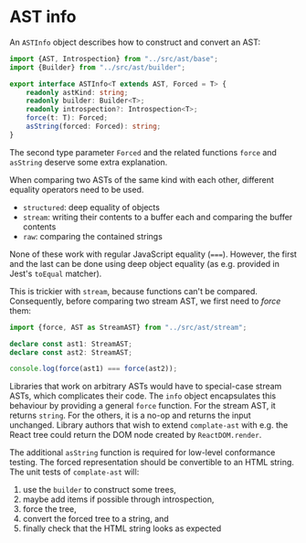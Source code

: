# AST info

An `ASTInfo` object describes how to construct and convert an AST:

```typescript
import {AST, Introspection} from "../src/ast/base";
import {Builder} from "../src/ast/builder";

export interface ASTInfo<T extends AST, Forced = T> {
    readonly astKind: string;
    readonly builder: Builder<T>;
    readonly introspection?: Introspection<T>;
    force(t: T): Forced;
    asString(forced: Forced): string;
}
```

The second type parameter `Forced` and the related functions `force` and `asString` deserve some extra explanation.

When comparing two ASTs of the same kind with each other, different equality operators need to be used.

* `structured`: deep equality of objects
* `stream`: writing their contents to a buffer each and comparing the buffer contents
* `raw`: comparing the contained strings

None of these work with regular JavaScript equality (`===`).
However, the first and the last can be done using deep object equality (as e.g. provided in Jest's `toEqual` matcher).

This is trickier with `stream`, because functions can't be compared.
Consequently, before comparing two stream AST, we first need to _force_ them:

```typescript
import {force, AST as StreamAST} from "../src/ast/stream";

declare const ast1: StreamAST;
declare const ast2: StreamAST;

console.log(force(ast1) === force(ast2));
```

Libraries that work on arbitrary ASTs would have to special-case stream ASTs, which complicates their code.
The `info` object encapsulates this behaviour by providing a general `force` function.
For the stream AST, it returns `string`.
For the others, it is a no-op and returns the input unchanged.
Library authors that wish to extend `complate-ast` with e.g. the React tree could return the DOM node created by `ReactDOM.render`.

The additional `asString` function is required for low-level conformance testing.
The forced representation should be convertible to an HTML string.
The unit tests of `complate-ast` will:

1. use the `builder` to construct some trees,
2. maybe add items if possible through introspection,
3. force the tree,
4. convert the forced tree to a string, and
5. finally check that the HTML string looks as expected
